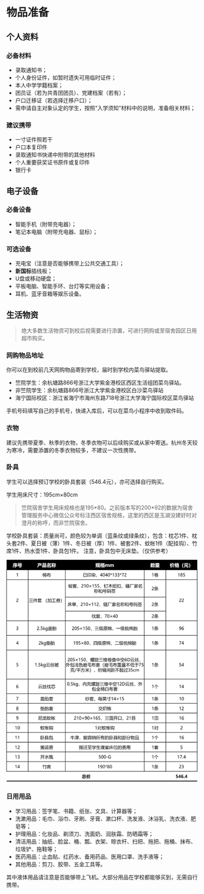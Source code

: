 # 物品准备

## 个人资料

### 必备材料

- 录取通知书；
- 个人身份证件，如暂时遗失可用临时证件；
- 本人中学学籍档案；
- 团员证（若为共青团团员）、党建档案（若有）；
- 户口迁移证（若选择迁移户口）；
- 需申请自主对象认定的学生，按照“入学须知”材料中的说明，准备相关材料；

### 建议携带

- 一寸证件照若干
- 户口本复印件
- 录取通知书快递中附带的其他材料
- 个人重要获奖证书原件或复印件
- 银行卡

## 电子设备

### 必备设备

- 智能手机（附带充电器）；
- 笔记本电脑（附带充电器、鼠标）；

### 可选设备

- 充电宝（注意是否能够携带上公共交通工具）；
- **新国标**插线板；
- U盘或移动硬盘；
- 平板电脑、智能手环、台灯等实用设备；
- 耳机、蓝牙音箱等娱乐设备。

## 生活物资

> 绝大多数生活物资可到校后视需要进行添置，可进行网购或至宿舍园区日用超市购买。

### 网购物品地址

你可以在到校前几天网购物品寄到学校，届时到学校内菜鸟驿站提取。

- 竺院学生：余杭塘路866号浙江大学紫金港校区西区生活组团菜鸟驿站。
- 非竺院学生：余杭塘路866号浙江大学紫金港校区白沙菜鸟驿站
- 海宁国际校区：浙江省海宁市海州东路718号浙江大学海宁国际校区菜鸟驿站

手机号码填写自己的手机号，快递入库后，可以在菜鸟小程序中收到取件码。

### 衣物

建议先携带夏季、秋季的衣物，冬季衣物可以后续购买或从家中寄送。杭州冬天较为寒冷，需要添置的冬季衣物较多，不建议一次性携带。

### 卧具

学生可以选择预订学校的卧具套装（546.4元），亦可选择自行购买。

学生用床尺寸：195cm×80cm

> 竺院宿舍学生用床规格也是195\*80。之前版本写的200\*92的数据为宿舍管理服务中心微信公众号标注西区宿舍规格，这里的西区是玉湖没建好时对澄月的称呼，而非竺院宿舍。

学校卧具套装：质量尚可，颜色较为单调（蓝条纹或绿条纹），包含：枕芯1件、枕头套2件、夏日被（薄）1件、冬日被（厚）1件、被套2件、蚊帐1件（配挂钩）、竹席1件、热水壶1件、卧具包1件。
注意，卧具包中无床垫。（仅供参考）

![bed](../assets/bedsheet.webp)

### 日用用品

- 学习用品：签字笔、书籍、纸张、文具、计算器等；
- 洗漱用品：毛巾、浴巾、牙刷、牙膏、漱口杯、洗发液、沐浴乳、洗衣液、肥皂等；
- 护理用品：化妆品、剃须刀、洗面奶、润肤霜、防晒霜等；
- 清洁用品：抽纸、脸盆、桶、瓢、衣架、晾衣杆、扫把、拖把、拖桶、抹布、垃圾铲、拖鞋等；
- 医药用品：止血贴、红药水、备用药品、医用口罩、洗手液等；
- 其他用品：剪刀、胶带、五金工具等。

其中液体用品请注意是否能够带上飞机。大部分用品在学校都能够买到，无需自行携带。
